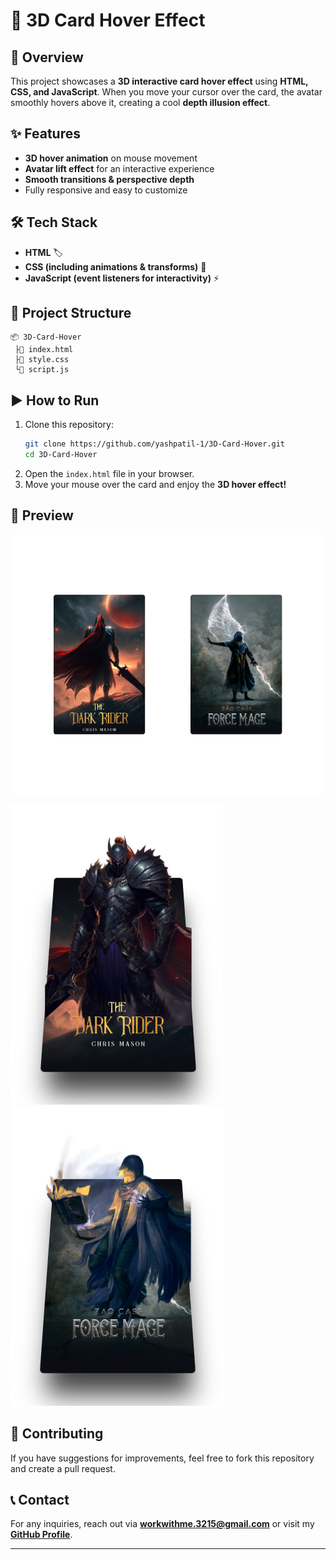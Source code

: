# 🎨 3D Card Hover Effect  

## 🚀 Overview  
This project showcases a **3D interactive card hover effect** using **HTML, CSS, and JavaScript**. When you move your cursor over the card, the avatar smoothly hovers above it, creating a cool **depth illusion effect**.  

## ✨ Features  
- **3D hover animation** on mouse movement  
- **Avatar lift effect** for an interactive experience  
- **Smooth transitions & perspective depth**  
- Fully responsive and easy to customize  

## 🛠️ Tech Stack  
- **HTML** 🏷️  
- **CSS (including animations & transforms)** 🎨  
- **JavaScript (event listeners for interactivity)** ⚡  

## 📂 Project Structure  
```
📦 3D-Card-Hover  
 ├📌 index.html  
 ├📄 style.css  
 └📄 script.js  
```

## ▶️ How to Run  
1. Clone this repository:  
   ```bash
   git clone https://github.com/yashpatil-1/3D-Card-Hover.git
   cd 3D-Card-Hover
   ```
2. Open the `index.html` file in your browser.  
3. Move your mouse over the card and enjoy the **3D hover effect!**  

## 📸 Preview  

![alt text](image.png)

![alt text](image-1.png)  ![alt text](image-2.png)

## 🤝 Contributing  
If you have suggestions for improvements, feel free to fork this repository and create a pull request.  

## 📞 Contact  
For any inquiries, reach out via **[workwithme.3215@gmail.com](mailto:workwithme.3215@gmail.com)** or visit my **[GitHub Profile](https://github.com/yashpatil-1)**.  

---

